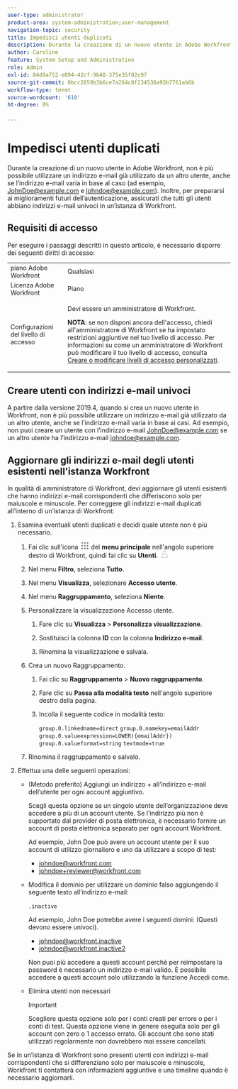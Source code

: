 ```yaml
---
user-type: administrator
product-area: system-administration;user-management
navigation-topic: security
title: Impedisci utenti duplicati
description: Durante la creazione di un nuovo utente in Adobe Workfront, non è più possibile utilizzare un indirizzo e-mail già utilizzato da un altro utente, anche se l’indirizzo e-mail varia in base al caso (ad esempio, JohnDoe@example.com e johndoe@example.com). Inoltre, per prepararsi ai miglioramenti futuri dell’autenticazione, assicurati che tutti gli utenti abbiano indirizzi e-mail univoci in un’istanza di Workfront.
author: Caroline
feature: System Setup and Administration
role: Admin
exl-id: 84d9a752-e894-42cf-9b40-375e35f02c97
source-git-commit: 8bcc2859b3b6ce7a264c8f234536a93b7761ab6b
workflow-type: tm+mt
source-wordcount: '610'
ht-degree: 0%

---
```


# Impedisci utenti duplicati

Durante la creazione di un nuovo utente in Adobe Workfront, non è più possibile utilizzare un indirizzo e-mail già utilizzato da un altro utente, anche se l’indirizzo e-mail varia in base al caso (ad esempio, JohnDoe@example.com e johndoe@example.com). Inoltre, per prepararsi ai miglioramenti futuri dell’autenticazione, assicurati che tutti gli utenti abbiano indirizzi e-mail univoci in un’istanza di Workfront.

## Requisiti di accesso

Per eseguire i passaggi descritti in questo articolo, è necessario disporre dei seguenti diritti di accesso:

<table style="table-layout:auto"> 
 <col> 
 <col> 
 <tbody> 
  <tr> 
   <td role="rowheader">piano Adobe Workfront</td> 
   <td>Qualsiasi</td> 
  </tr> 
  <tr> 
   <td role="rowheader">Licenza Adobe Workfront</td> 
   <td>Piano</td> 
  </tr> 
  <tr> 
   <td role="rowheader">Configurazioni del livello di accesso</td> 
   <td> <p>Devi essere un amministratore di Workfront.</p> <p><b>NOTA</b>: se non disponi ancora dell'accesso, chiedi all'amministratore di Workfront se ha impostato restrizioni aggiuntive nel tuo livello di accesso. Per informazioni su come un amministratore di Workfront può modificare il tuo livello di accesso, consulta <a href="../../../administration-and-setup/add-users/configure-and-grant-access/create-modify-access-levels.md" class="MCXref xref">Creare o modificare livelli di accesso personalizzati</a>.</p> </td> 
  </tr> 
 </tbody> 
</table>

## Creare utenti con indirizzi e-mail univoci

A partire dalla versione 2019.4, quando si crea un nuovo utente in Workfront, non è più possibile utilizzare un indirizzo e-mail già utilizzato da un altro utente, anche se l’indirizzo e-mail varia in base ai casi. Ad esempio, non puoi creare un utente con l’indirizzo e-mail JohnDoe@example.com se un altro utente ha l’indirizzo e-mail johndoe@example.com.

## Aggiornare gli indirizzi e-mail degli utenti esistenti nell’istanza Workfront

In qualità di amministratore di Workfront, devi aggiornare gli utenti esistenti che hanno indirizzi e-mail corrispondenti che differiscono solo per maiuscole e minuscole.
Per correggere gli indirizzi e-mail duplicati all’interno di un’istanza di Workfront:

1. Esamina eventuali utenti duplicati e decidi quale utente non è più necessario.

   1. Fai clic sull&#39;icona ![](assets/main-menu-icon.png) del **menu principale** nell&#39;angolo superiore destro di Workfront, quindi fai clic su **Utenti**. ![](assets/users-icon-in-main-menu.png)

   1. Nel menu **Filtro**, seleziona **Tutto**.

   1. Nel menu **Visualizza**, selezionare **Accesso utente**.

   1. Nel menu **Raggruppamento**, seleziona **Niente**.

   1. Personalizzare la visualizzazione Accesso utente.

      1. Fare clic su **Visualizza** > **Personalizza visualizzazione**.

      1. Sostituisci la colonna **ID** con la colonna **Indirizzo e-mail**.

      1. Rinomina la visualizzazione e salvala.

   1. Crea un nuovo Raggruppamento.

      1. Fai clic su **Raggruppamento** > **Nuovo raggruppamento**.

      1. Fare clic su **Passa alla modalità testo** nell&#39;angolo superiore destro della pagina.
      1. Incolla il seguente codice in modalità testo:

         `group.0.linkedname=direct`
         `group.0.namekey=emailAddr`
         `group.0.valueexpression=LOWER({emailAddr})`
         `group.0.valueformat=string`
         `textmode=true`

   1. Rinomina il raggruppamento e salvalo.

1. Effettua una delle seguenti operazioni:

   * (Metodo preferito) Aggiungi un indirizzo + all’indirizzo e-mail dell’utente per ogni account aggiuntivo.

     Scegli questa opzione se un singolo utente dell’organizzazione deve accedere a più di un account utente. Se l&#39;indirizzo più non è supportato dal provider di posta elettronica, è necessario fornire un account di posta elettronica separato per ogni account Workfront.

     Ad esempio, John Doe può avere un account utente per il suo account di utilizzo giornaliero e uno da utilizzare a scopo di test:

      * johndoe@workfront.com
      * johndoe+reviewer@workfront.com

   * Modifica il dominio per utilizzare un dominio falso aggiungendo il seguente testo all’indirizzo e-mail:

     `.inactive`

     Ad esempio, John Doe potrebbe avere i seguenti domini: (Questi devono essere univoci).

      * johndoe@workfront.inactive
      * johndoe@workfront.inactive2

     Non puoi più accedere a questi account perché per reimpostare la password è necessario un indirizzo e-mail valido. È possibile accedere a questi account solo utilizzando la funzione Accedi come.

   * Elimina utenti non necessari

     >[!IMPORTANT]
     >
     >Scegliere questa opzione solo per i conti creati per errore o per i conti di test. Questa opzione viene in genere eseguita solo per gli account con zero o 1 accesso errato. Gli account che sono stati utilizzati regolarmente non dovrebbero mai essere cancellati.

Se in un’istanza di Workfront sono presenti utenti con indirizzi e-mail corrispondenti che si differenziano solo per maiuscole e minuscole, Workfront ti contatterà con informazioni aggiuntive e una timeline quando è necessario aggiornarli.
